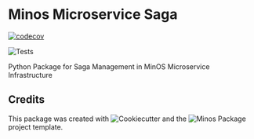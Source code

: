 Minos Microservice Saga
=======================

[![codecov](https://codecov.io/gh/Clariteia/minos_microservice_saga/branch/main/graph/badge.svg)](https://codecov.io/gh/Clariteia/minos_microservice_saga)

![Tests](https://github.com/Clariteia/minos_microservice_saga/actions/workflows/python-tests.yml/badge.svg)

Python Package for Saga Management in MinOS Microservice Infrastructure

Credits
-------

This package was created with ![Cookiecutter](https://github.com/audreyr/cookiecutter)  and the ![Minos Package](https://github.com/Clariteia/minos-pypackage) project template.


